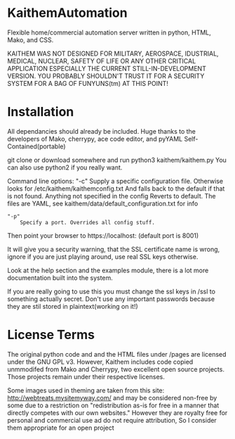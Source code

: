 KaithemAutomation
=================

Flexible home/commercial automation server written in python, HTML, Mako, and CSS.

KAITHEM WAS NOT DESIGNED FOR MILITARY, AEROSPACE, IDUSTRIAL,
MEDICAL, NUCLEAR, SAFETY OF LIFE OR ANY OTHER CRITICAL APPLICATION
ESPECIALLY THE CURRENT STILL-IN-DEVELOPMENT VERSION. YOU PROBABLY SHOULDN'T TRUST IT FOR
A SECURITY SYSTEM FOR A BAG OF FUNYUNS(tm) AT THIS POINT! 

Installation
============

All dependancies should already be included. Huge thanks to the developers of Mako, cherrypy, ace code editor, and pyYAML
Self-Contained(portable)

git clone or download somewhere and run python3 kaithem/kaithem.py
You can also use python2 if you really want.

Command line options:
    "-c"
        Supply a specific configuration file. Otherwise looks for /etc/kaithem/kaithemconfig.txt
        And falls back to the default if that is not found. Anything not specified in the config
        Reverts to default. The files are YAML, see kaithem/data/default_configuration.txt for info
        
    "-p"
        Specify a port. Overrides all config stuff.


Then point your browser to https://localhost:<yourport> (default port is 8001)


It will give you a security warning, that the SSL certificate name is wrong,
ignore if you are just playing around, use real SSL keys otherwise.

Look at the help section and the examples module, there is a lot more documentation built into the system.


If you are really going to use this you must change the ssl keys in /ssl to something actually secret.
Don't use any important passwords because they are stil stored in plaintext(working on it!)

License Terms
=============
The original python code and and the HTML files under /pages are licensed under the GNU GPL v3.
However, Kaithem includes code copied unmmodifed from Mako and Cherrypy, two excellent open source projects.
Those projects remain under their respective licenses.

Some images used in theming are taken from this site: http://webtreats.mysitemyway.com/ and may be considered non-free
by some due to a restriction on "redistribution as-is for free in a manner that directly competes with our own websites."
However they are royalty free for personal and commercial use ad do not require attribution, So I consider them appropriate
for an open project

